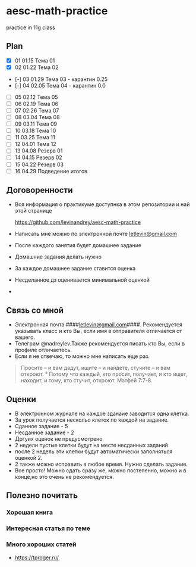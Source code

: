 # aesc-math-practice
practice in 11g class


## Plan 
  - [x] 01	01.15	Тема 01
  - [x] 02	01.22	Тема 02
  - [-] 03	01.29	Тема 03	- карантин 0.25
  - [-] 04	02.05	Тема 04 - карантин 0.0
  - [ ] 05	02.12	Тема 05
  - [ ] 06	02.19	Тема 06
  - [ ] 07	02.26	Тема 07
  - [ ] 08	03.04	Тема 08
  - [ ] 09	03.11	Тема 09
  - [ ] 10	03.18	Тема 10
  - [ ] 11	03.25	Тема 11
  - [ ] 12	04.01	Тема 12
  - [ ] 13	04.08	Резерв 01
  - [ ] 14	04.15	Резерв 02
  - [ ] 15	04.22	Резерв 03
  - [ ] 16	04.29	Подведение итогов

## Договоренности 

  * Вся информация о практикуме доступнка в этом репозитории и най этой странице 
    
    https://github.com/levinandrey/aesc-math-practice
    
  * Написать мне можно по электронной почте letlevin@gmail.com
  * После каждого занятия будет домашнее задание
  * Домашние задания делать нужно
  * За каждое домашнее задание ставится оценка
  * Несделанное дз оценивается минимальной оценкой
  * 
  
## Связь со мной

  * Электронная почта ####letlevin@gmail.com####. Рекомендуется указывать класс и кто Вы, если имя в отправителя отличается от вашего.
  * Телеграм @nadreylev.Также рекомендуется писать кто Вы, если в профиле отличаетесь.
  * Если я не отвечаю, то можно мне написать еще раз. 
  > Просите – и вам дадут, ищите – и найдете, стучите – и вам откроют. ⁸ Потому что каждый, кто просит, получает, и кто ищет, находит, и тому, кто стучит, откроют. Матфей 7:7-8.
  
   
## Оценки
  
 * В электронном журнале на каждое зданаие заводится одна клетка.
 * За урок получается нескольо клеток по каждой на задание.
 * Сданное задание - 5
 * Несданное задание - 2
 * Дргуих оценок не предусмотрено
 * 2 недели пустые клетки будут на месте несданных заданий
 * после 2 недель эти клетки будут автоматически заполняться оценкой 2.
 * 2 также можно исправить в любое время. Нужно сделать задание.
 * Все просто! Можно сдать сразу же, можно постепенно, можно и в конце,но это очень не рекомендуется.
 
  
  
  
## Полезно почитать

### Хорошая книга

### Интересная статья по теме

### Много хороших статей

  * https://tproger.ru/

